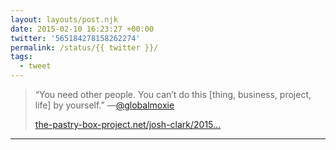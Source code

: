 ```yaml
---
layout: layouts/post.njk
date: 2015-02-10 16:23:27 +00:00
twitter: '565184278158262274'
permalink: /status/{{ twitter }}/
tags: 
  - tweet
---
```


> “You need other people. You can’t do this \[thing, business, project, life\] by yourself.” —[@globalmoxie](https://twitter.com/globalmoxie)
> 
> [the-pastry-box-project.net/josh-clark/2015…](https://the-pastry-box-project.net/josh-clark/2015-february-10)

---
